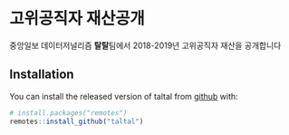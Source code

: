 
<!-- README.md is generated from README.Rmd. Please edit that file -->
고위공직자 재산공개
===================

중앙일보 데이터저널리즘 **탈탈**팀에서 2018-2019년 고위공직자 재산을 공개합니다

Installation
------------

You can install the released version of taltal from [github](https://github.com/taltal-ddj/highofficier) with:

``` r
# install.packages("remotes")
remotes::install_github("taltal")
```
